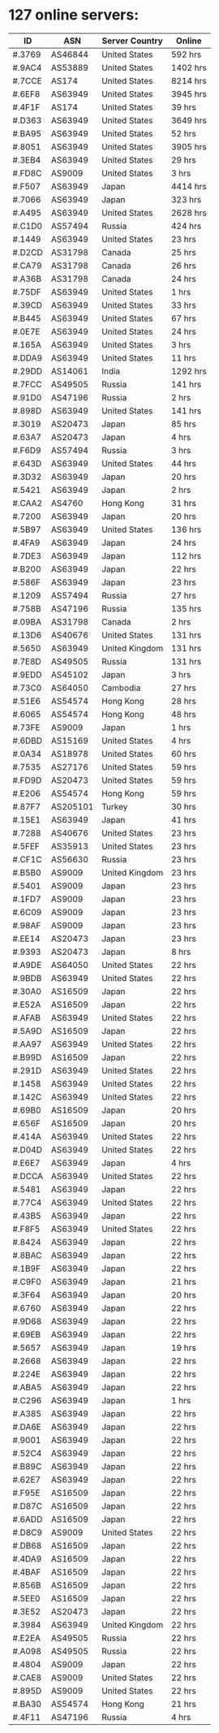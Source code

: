 # 127 online servers:

| ID | ASN | Server Country | Online |
| ------ | ------ | ------ | ------ |
| #.3769 | AS46844 | United States | 592 hrs |
| #.9AC4 | AS53889 | United States | 1402 hrs |
| #.7CCE | AS174 | United States | 8214 hrs |
| #.6EF8 | AS63949 | United States | 3945 hrs |
| #.4F1F | AS174 | United States | 39 hrs |
| #.D363 | AS63949 | United States | 3649 hrs |
| #.BA95 | AS63949 | United States | 52 hrs |
| #.8051 | AS63949 | United States | 3905 hrs |
| #.3EB4 | AS63949 | United States | 29 hrs |
| #.FD8C | AS9009 | United States | 3 hrs |
| #.F507 | AS63949 | Japan | 4414 hrs |
| #.7066 | AS63949 | Japan | 323 hrs |
| #.A495 | AS63949 | United States | 2628 hrs |
| #.C1D0 | AS57494 | Russia | 424 hrs |
| #.1449 | AS63949 | United States | 23 hrs |
| #.D2CD | AS31798 | Canada | 25 hrs |
| #.CA79 | AS31798 | Canada | 26 hrs |
| #.A36B | AS31798 | Canada | 24 hrs |
| #.75DF | AS63949 | United States | 1 hrs |
| #.39CD | AS63949 | United States | 33 hrs |
| #.B445 | AS63949 | United States | 67 hrs |
| #.0E7E | AS63949 | United States | 24 hrs |
| #.165A | AS63949 | United States | 3 hrs |
| #.DDA9 | AS63949 | United States | 11 hrs |
| #.29DD | AS14061 | India | 1292 hrs |
| #.7FCC | AS49505 | Russia | 141 hrs |
| #.91D0 | AS47196 | Russia | 2 hrs |
| #.898D | AS63949 | United States | 141 hrs |
| #.3019 | AS20473 | Japan | 85 hrs |
| #.63A7 | AS20473 | Japan | 4 hrs |
| #.F6D9 | AS57494 | Russia | 3 hrs |
| #.643D | AS63949 | United States | 44 hrs |
| #.3D32 | AS63949 | Japan | 20 hrs |
| #.5421 | AS63949 | Japan | 2 hrs |
| #.CAA2 | AS4760 | Hong Kong | 31 hrs |
| #.7200 | AS63949 | Japan | 20 hrs |
| #.5B97 | AS63949 | United States | 136 hrs |
| #.4FA9 | AS63949 | Japan | 24 hrs |
| #.7DE3 | AS63949 | Japan | 112 hrs |
| #.B200 | AS63949 | Japan | 22 hrs |
| #.586F | AS63949 | Japan | 23 hrs |
| #.1209 | AS57494 | Russia | 27 hrs |
| #.758B | AS47196 | Russia | 135 hrs |
| #.09BA | AS31798 | Canada | 2 hrs |
| #.13D6 | AS40676 | United States | 131 hrs |
| #.5650 | AS63949 | United Kingdom | 131 hrs |
| #.7E8D | AS49505 | Russia | 131 hrs |
| #.9EDD | AS45102 | Japan | 3 hrs |
| #.73C0 | AS64050 | Cambodia | 27 hrs |
| #.51E6 | AS54574 | Hong Kong | 28 hrs |
| #.6065 | AS54574 | Hong Kong | 48 hrs |
| #.73FE | AS9009 | Japan | 1 hrs |
| #.6DBD | AS15169 | United States | 4 hrs |
| #.0A34 | AS18978 | United States | 60 hrs |
| #.7535 | AS27176 | United States | 59 hrs |
| #.FD9D | AS20473 | United States | 59 hrs |
| #.E206 | AS54574 | Hong Kong | 59 hrs |
| #.87F7 | AS205101 | Turkey | 30 hrs |
| #.15E1 | AS63949 | Japan | 41 hrs |
| #.7288 | AS40676 | United States | 23 hrs |
| #.5FEF | AS35913 | United States | 23 hrs |
| #.CF1C | AS56630 | Russia | 23 hrs |
| #.B5B0 | AS9009 | United Kingdom | 23 hrs |
| #.5401 | AS9009 | Japan | 23 hrs |
| #.1FD7 | AS9009 | Japan | 23 hrs |
| #.6C09 | AS9009 | Japan | 23 hrs |
| #.98AF | AS9009 | Japan | 23 hrs |
| #.EE14 | AS20473 | Japan | 23 hrs |
| #.9393 | AS20473 | Japan | 8 hrs |
| #.A9DE | AS64050 | United States | 22 hrs |
| #.9BDB | AS63949 | United States | 22 hrs |
| #.30A0 | AS16509 | Japan | 22 hrs |
| #.E52A | AS16509 | Japan | 22 hrs |
| #.AFAB | AS63949 | United States | 22 hrs |
| #.5A9D | AS16509 | Japan | 22 hrs |
| #.AA97 | AS63949 | United States | 22 hrs |
| #.B99D | AS16509 | Japan | 22 hrs |
| #.291D | AS63949 | United States | 22 hrs |
| #.1458 | AS63949 | United States | 22 hrs |
| #.142C | AS63949 | United States | 22 hrs |
| #.69B0 | AS16509 | Japan | 20 hrs |
| #.656F | AS16509 | Japan | 20 hrs |
| #.414A | AS63949 | United States | 22 hrs |
| #.D04D | AS63949 | United States | 22 hrs |
| #.E6E7 | AS63949 | Japan | 4 hrs |
| #.DCCA | AS63949 | United States | 22 hrs |
| #.5481 | AS63949 | Japan | 22 hrs |
| #.77C4 | AS63949 | United States | 22 hrs |
| #.43B5 | AS63949 | Japan | 22 hrs |
| #.F8F5 | AS63949 | United States | 22 hrs |
| #.8424 | AS63949 | Japan | 22 hrs |
| #.8BAC | AS63949 | Japan | 22 hrs |
| #.1B9F | AS63949 | Japan | 22 hrs |
| #.C9F0 | AS63949 | Japan | 21 hrs |
| #.3F64 | AS63949 | Japan | 20 hrs |
| #.6760 | AS63949 | Japan | 22 hrs |
| #.9D68 | AS63949 | Japan | 22 hrs |
| #.69EB | AS63949 | Japan | 22 hrs |
| #.5657 | AS63949 | Japan | 19 hrs |
| #.2668 | AS63949 | Japan | 22 hrs |
| #.224E | AS63949 | Japan | 22 hrs |
| #.ABA5 | AS63949 | Japan | 22 hrs |
| #.C296 | AS63949 | Japan | 1 hrs |
| #.A385 | AS63949 | Japan | 22 hrs |
| #.DA6E | AS63949 | Japan | 22 hrs |
| #.9001 | AS63949 | Japan | 22 hrs |
| #.52C4 | AS63949 | Japan | 22 hrs |
| #.B89C | AS63949 | Japan | 22 hrs |
| #.62E7 | AS63949 | Japan | 22 hrs |
| #.F95E | AS16509 | Japan | 22 hrs |
| #.D87C | AS16509 | Japan | 22 hrs |
| #.6ADD | AS16509 | Japan | 22 hrs |
| #.D8C9 | AS9009 | United States | 22 hrs |
| #.DB68 | AS16509 | Japan | 22 hrs |
| #.4DA9 | AS16509 | Japan | 22 hrs |
| #.4BAF | AS16509 | Japan | 22 hrs |
| #.856B | AS16509 | Japan | 22 hrs |
| #.5EE0 | AS16509 | Japan | 22 hrs |
| #.3E52 | AS20473 | Japan | 22 hrs |
| #.3984 | AS63949 | United Kingdom | 22 hrs |
| #.E2EA | AS49505 | Russia | 22 hrs |
| #.A098 | AS49505 | Russia | 22 hrs |
| #.4804 | AS9009 | Japan | 22 hrs |
| #.CAE8 | AS9009 | United States | 22 hrs |
| #.895D | AS9009 | United States | 22 hrs |
| #.BA30 | AS54574 | Hong Kong | 21 hrs |
| #.4F11 | AS47196 | Russia | 4 hrs |

